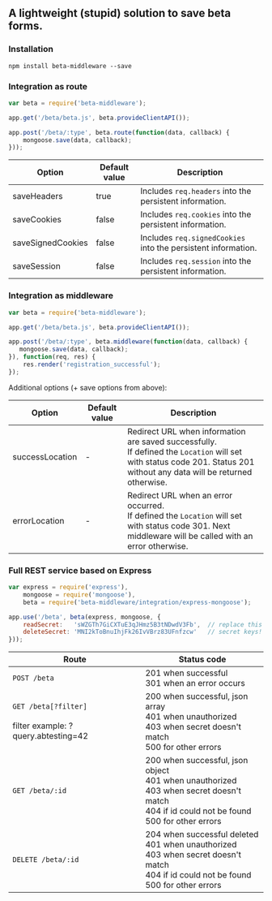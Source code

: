 ## A lightweight (stupid) solution to save beta forms.

### Installation

    npm install beta-middleware --save

### Integration as route

```javascript
var beta = require('beta-middleware');

app.get('/beta/beta.js', beta.provideClientAPI());

app.post('/beta/:type', beta.route(function(data, callback) {
    mongoose.save(data, callback);
}));
```

| Option | Default value | Description |
|---|---|---|
| saveHeaders | true | Includes `req.headers` into the persistent information. |
| saveCookies | false | Includes `req.cookies` into the persistent information. |
| saveSignedCookies | false | Includes `req.signedCookies` into the persistent information. |
| saveSession | false | Includes `req.session` into the persistent information. |

### Integration as middleware

```javascript
var beta = require('beta-middleware');

app.get('/beta/beta.js', beta.provideClientAPI());

app.post('/beta/:type', beta.middleware(function(data, callback) {
   mongoose.save(data, callback);
}), function(req, res) {
    res.render('registration_successful');
});
```

Additional options (+ save options from above):

| Option | Default value | Description |
|---|---|---|
| successLocation | - | Redirect URL when information are saved successfully.<br/>If defined the `Location` will set with status code 201. Status 201 without any data will be returned otherwise. |
| errorLocation | - | Redirect URL when an error occurred.<br/>If defined the `Location` will set with status code 301. Next middleware will be called with an error otherwise. |

### Full REST service based on Express

```javascript
var express = require('express'),
	mongoose = require('mongoose'),
	beta = require('beta-middleware/integration/express-mongoose');

app.use('/beta', beta(express, mongoose, {
    readSecret:   'sWZGTh7GiCXTuE3qJHmz5B3tNDwdV3Fb',  // replace this
    deleteSecret: 'MNI2kToBnuIhjFk26IvVBrz83UFnfzcw'   // secret keys!
}));
```

| Route | Status code |
|---|---|
| `POST /beta` | 201 when successful<br/>301 when an error occurs |
| `GET /beta[?filter]`<br/><br/>filter example: ?query.abtesting=42 | 200 when successful, json array<br/>401 when unauthorized<br/>403 when secret doesn't match<br/>500 for other errors |
| `GET /beta/:id` | 200 when successful, json object<br/>401 when unauthorized<br/>403 when secret doesn't match<br/>404 if id could not be found<br/>500 for other errors |
| `DELETE /beta/:id` | 204 when successful deleted<br/>401 when unauthorized<br/>403 when secret doesn't match<br/>404 if id could not be found<br/>500 for other errors |
